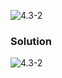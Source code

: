 ![4.3-2](https://github.com/cpp-rakesh/introduction_to_algorithms_CLRS/blob/master/chapter_4_divide_and_conquer/4.3_the_substitution_method_for_solving_recurrences/exercises/4.3-2/repo/4.3-2_problem.png)

### Solution
![4.3-2](https://github.com/cpp-rakesh/introduction_to_algorithms_CLRS/blob/master/chapter_4_divide_and_conquer/4.3_the_substitution_method_for_solving_recurrences/exercises/4.3-2/repo/4.3-2_solution.png)

